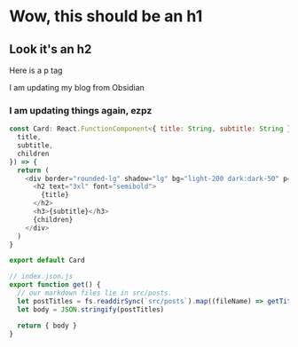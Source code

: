 # Wow, this should be an h1

## Look it's an h2

Here is a p tag

I am updating my blog from Obsidian

### I am updating things again, ezpz

```js
const Card: React.FunctionComponent<{ title: String, subtitle: String }> = ({
  title,
  subtitle,
  children
}) => {
  return (
    <div border="rounded-lg" shadow="lg" bg="light-200 dark:dark-50" p="y-4 x-8" m="t-12">
      <h2 text="3xl" font="semibold">
        {title}
      </h2>
      <h3>{subtitle}</h3>
      {children}
    </div>
  )
}

export default Card
```

```js
// index.json.js
export function get() {
  // our markdown files lie in src/posts.
  let postTitles = fs.readdirSync(`src/posts`).map((fileName) => getTitleFrom(fileName))
  let body = JSON.stringify(postTitles)

  return { body }
}
```
